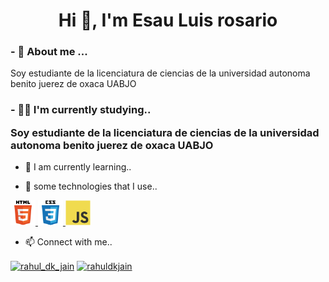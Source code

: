 <h1 align="center">Hi 👋,  I'm Esau Luis rosario </h1>

<h3 > - 🔭 About me ... </h3>
<p> Soy estudiante de la licenciatura de ciencias de la universidad autonoma benito juerez de oxaca UABJO </p> 



<h3>- 👨‍💻 I'm currently studying..
<p> Soy estudiante de la licenciatura de ciencias de la universidad autonoma benito juerez de oxaca UABJO </p> 
</h3>

- 📕 I am currently learning..

- 💬 some technologies that I use..
<p align="left">
 <a href="https://www.w3.org/html/" target="_blank"> <img src="https://raw.githubusercontent.com/devicons/devicon/master/icons/html5/html5-original-wordmark.svg" alt="html5" width="40" height="40"/> </a>
  <a href="https://www.w3schools.com/css/" target="_blank"> <img src="https://raw.githubusercontent.com/devicons/devicon/master/icons/css3/css3-original-wordmark.svg" alt="css3" width="40" height="40"/> </a>
  <a href="https://developer.mozilla.org/en-US/docs/Web/JavaScript" target="_blank"> <img src="https://raw.githubusercontent.com/devicons/devicon/master/icons/javascript/javascript-original.svg" alt="javascript" width="40" height="40"/> </a>
</p>

- 📫 Connect with me..
<p align="left">
<a href="https://instagram.com/rahul_dk_jain" target="blank"><img align="center" src="https://cdn.jsdelivr.net/npm/simple-icons@3.0.1/icons/instagram.svg" alt="rahul_dk_jain" height="30" width="40" /></a>
<a href="https://twitter.com/rahuldkjain" target="blank"><img align="center" src="https://cdn.jsdelivr.net/npm/simple-icons@3.0.1/icons/twitter.svg" alt="rahuldkjain" height="30" width="40" /></a>
</P>
